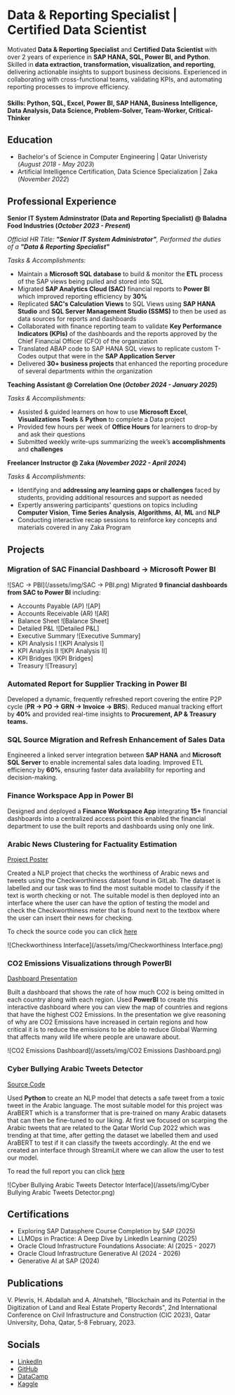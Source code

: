 # Data & Reporting Specialist | Certified Data Scientist
Motivated **Data & Reporting Specialist** and **Certified Data Scientist** with over 2 years of experience in **SAP HANA, SQL, Power BI, and Python**. Skilled in **data extraction, transformation, visualization, and reporting**, delivering actionable insights to support business decisions. Experienced in collaborating with cross-functional teams, validating KPIs, and automating reporting processes to improve efficiency.

#### Skills: Python, SQL, Excel, Power BI, SAP HANA, Business Intelligence, Data Analysis, Data Science, Problem-Solver, Team-Worker, Critical-Thinker

## Education		        		
- Bachelor's of Science in Computer Engineering | Qatar Univeristy (_August 2018_ -  _May 2023_)
- Artificial Intelligence Certification, Data Science Specialization | Zaka (_November 2022_)

## Professional Experience
**Senior IT System Adminstrator (Data and Reporting Specialist) @ Baladna Food Industries (_October 2023 - Present_)**

*Official HR Title: **"Senior IT System Administrator"**, Performed the duties of a **"Data & Reporting Specialist"***

*Tasks & Accomplishments:*
- Maintain a **Microsoft SQL database** to build & monitor the **ETL** process of the SAP views being pulled and stored into SQL
- Migrated **SAP Analytics Cloud (SAC)** financial reports to **Power BI** which improved reporting efficiency by **30%**
- Replicated **SAC's Calculation Views** to SQL Views using **SAP HANA Studio** and **SQL Server Management Studio (SSMS)** to then be used as data sources for reports and dashboards
- Collaborated with finance reporting team to validate **Key Performance Indicators (KPIs)** of the dashboards and the reports approved by the Chief Financial Officer (CFO) of the organization
- Translated ABAP code to SAP HANA SQL views to replicate custom T-Codes output that were in the **SAP Application Server**
- Delivered **30+ business projects** that enhanced the reporting procedure of several departments within the organization

**Teaching Assistant @ Correlation One (_October 2024 - January 2025_)**

*Tasks & Accomplishments:*
- Assisted & guided learners on how to use **Microsoft Excel**, **Visualizations Tools** & **Python** to complete a Data project
- Provided few hours per week of **Office Hours** for learners to drop-by and ask their questions
- Submitted weekly write-ups summarizing the week’s **accomplishments** and **challenges**

**Freelancer Instructor @ Zaka (_November 2022 - April 2024_)**

*Tasks & Accomplishments:*
- Identifying and **addressing any learning gaps or challenges** faced by students, providing additional resources and support as needed
- Expertly answering participants' questions on topics including **Computer Vision**, **Time Series Analysis**, **Algorithms**, **AI**, **ML** and **NLP**
- Conducting interactive recap sessions to reinforce key concepts and materials covered in any Zaka Program

## Projects
### Migration of SAC Financial Dashboard → Microsoft Power BI
![SAC → PBI](/assets/img/SAC → PBI.png)
Migrated **9 financial dashboards from SAC to Power BI** including: 
  - Accounts Payable (AP)
    ![AP]
  - Accounts Receivable (AR)
    ![AR]
  - Balance Sheet
    ![Balance Sheet]
  - Detailed P&L
    ![Detailed P&L]
  - Executive Summary
    ![Executive Summary]
  - KPI Analysis I
    ![KPI Analysis I]
  - KPI Analysis II
    ![KPI Analysis II]
  - KPI Bridges
    ![KPI Bridges]
  - Treasury
    ![Treasury]

### Automated Report for Supplier Tracking in Power BI
Developed a dynamic, frequently refreshed report covering the entire P2P cycle (**PR → PO → GRN → Invoice → BRS**). Reduced manual tracking effort by **40%** and provided real-time insights to **Procurement, AP & Treasury teams.**

### SQL Source Migration and Refresh Enhancement of Sales Data
Engineered a linked server integration between **SAP HANA** and **Microsoft SQL Server** to enable incremental sales data loading. Improved ETL efficiency by **60%**, ensuring faster data availability for reporting and decision-making.

### Finance Workspace App in Power BI
Designed and deployed a **Finance Workspace App** integrating **15+** financial dashboards into a centralized access point this enabled the financial department to use the built reports and dashboards using only one link.

### Arabic News Clustering for Factuality Estimation​
[Project Poster](https://1drv.ms/p/s!AjP1Qj8WbN9GlxwLn-3bxiGwylyj?e=0cab5u)

Created a NLP project that checks the worthiness of Arabic news and tweets using the Checkworthiness dataset found in GitLab. The dataset is labelled and our task was to find the most suitable model to classify if the text is worth checking or not. The suitable model is then deployed into an interface where the user can have the option of testing the model and check the Checkworthiness meter that is found next to the textbox where the user can insert their news for checking.

To check the source code you can click [here](https://colab.research.google.com/drive/1f4IXa8zyJDK5DoArGtly9HkWuzS4wIV_?usp=sharing)

![Checkworthiness Interface](/assets/img/Checkworthiness Interface.png)

### CO2 Emissions Visualizations through PowerBI
[Dashboard Presentation](https://docs.google.com/presentation/d/1SFvz2RMeI2BsqXjN9BdY4GLgEJ9iswwl/edit?usp=drive_link&ouid=107487010576341814592&rtpof=true&sd=true)

Built a dashboard that shows the rate of how much CO2 is being omitted in each country along with each region. Used **PowerBI** to create this interactive dashboard where you can view the map of countries and regions that have the highest CO2 Emissions. In the presentation we give reasoning of why are CO2 Emissions have increased in certain regions and how critical it is to reduce the emissions to be able to reduce Global Warming that affects many wild life where people are unaware about.

![CO2 Emissions Dashboard](/assets/img/CO2 Emissions Dashboard.png)

### Cyber Bullying Arabic Tweets Detector
[Source Code](https://colab.research.google.com/drive/1iMMVWkHd0Cd_XZqDOFMt8oH2qYvhIy4m?usp=sharing)

Used **Python** to create an NLP model that detects a safe tweet from a toxic tweet in the Arabic language. The most suitable model for this project was AraBERT which is a transformer that is pre-trained on many Arabic datasets that can then be fine-tuned to our liking. At first we focused on scarping the Arabic tweets that are related to the Qatar World Cup 2022 which was trending at that time, after getting the dataset we labelled them and used AraBERT to test if it can classify the tweets accordingly. At the end we created an interface through StreamLit where we can allow the user to test our model.

To read the full report you can click [here](https://drive.google.com/file/d/1tLgcNupontVUEFGtP9lxD3cqPZz5gOCA/view)

![Cyber Bullying Arabic Tweets Detector Interface](/assets/img/Cyber Bullying Arabic Tweets Detector.png)

## Certifications
- Exploring SAP Datasphere Course Completion by SAP (2025)
- LLMOps in Practice: A Deep Dive by LinkedIn Learning (2025)
- Oracle Cloud Infrastructure Foundations Associate: AI (2025 - 2027)
- Oracle Cloud Infrastructure Generative AI (2024 - 2026)
- Generative AI at SAP (2024)

## Publications
V. Plevris, H. Abdallah and A. Alnatsheh, "Blockchain and its Potential in the Digitization of Land and Real Estate Property Records", 2nd International Conference on Civil Infrastructure and Construction (CIC 2023), Qatar University, Doha, Qatar, 5-8 February, 2023.

## Socials
- [LinkedIn](https://www.linkedin.com/in/azzamalnatsheh/)
- [GitHub](https://github.com/AzzamAlnatsheh)
- [DataCamp](https://www.datacamp.com/portfolio/AzzamAlnatsheh)
- [Kaggle](https://www.kaggle.com/azzamalnatsheh)
